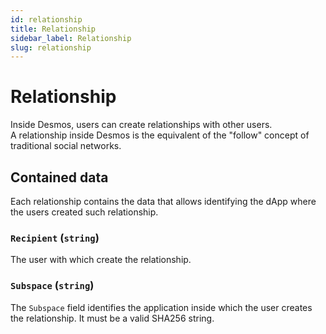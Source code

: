 ```yaml
---
id: relationship
title: Relationship
sidebar_label: Relationship
slug: relationship
---
```


# Relationship
Inside Desmos, users can create relationships with other users.  
A relationship inside Desmos is the equivalent of the "follow" concept of traditional social networks.

## Contained data
Each relationship contains the data that allows identifying the dApp where the users created such relationship.

### `Recipient` (`string`)
The user with which create the relationship.

### `Subspace` (`string`)
The `Subspace` field identifies the application inside which the user creates the relationship. It must be a valid SHA256 string.
